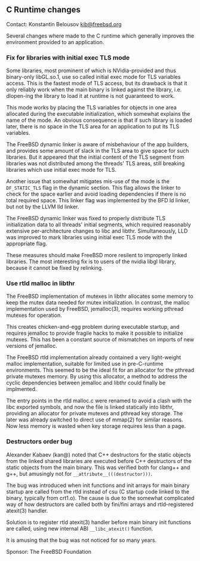 ## C Runtime changes ##

Contact: Konstantin Belousov <kib@freebsd.org>  

Several changes where made to the C runtime which generally improves
the environment provided to an application.

### Fix for libraries with initial exec TLS mode

Some libraries, most prominent of which is NVidia-provided and thus
binary-only libGL.so.1, use so called initial exec mode for TLS
variables access.  This is the fastest mode of TLS access, but its
drawback is that it only reliably work when the main binary is linked
against the library, i.e. dlopen-ing the library to load it at runtime
is not guaranteed to work.

This mode works by placing the TLS variables for objects in one area
allocated during the executable initialization, which somewhat
explains the name of the mode.  An obvious consequence is that if such
library is loaded later, there is no space in the TLS area for an
application to put its TLS variables.

The FreeBSD dynamic linker is aware of misbehaviour of the app
builders, and provides some amount of slack in the TLS area to give space
for such libraries.  But it appeared that the initial content of the
TLS segment from libraries was not distributed among the threads' TLS
areas, still breaking libraries which use initial exec mode for TLS.

Another issue that somewhat mitigates mis-use of the mode is the
`DF_STATIC_TLS` flag in the dynamic section.  This flag allows the
linker to check for the space earlier and avoid loading dependencies
if there is no total required space.  This linker flag was implemented
by the BFD ld linker, but not by the LLVM lld linker.

The FreeBSD dynamic linker was fixed to properly distribute TLS
initialization data to all threads' initial segments, which required
reasonably extensive per-architecture changes to libc and libthr.
Simultaneously, LLD was improved to mark libraries using initial exec
TLS mode with the appropriate flag.

These measures should make FreeBSD more resilent to improperly
linked libraries.  The most interesting fix is to users of the
nvidia libgl library, because it cannot be fixed by relinking.

### Use rtld malloc in libthr

The FreeBSD implementation of mutexes in libthr allocates some
memory to keep the mutex data needed for mutex initialization.  In
contrast, the malloc implementation used by FreeBSD, jemalloc(3),
requires working pthread mutexes for operation.

This creates chicken-and-egg problem during executable startup, and
requires jemalloc to provide fragile hacks to make it possible to
initialize mutexes.  This has been a constant source of mismatches on
imports of new versions of jemalloc.

The FreeBSD rtld implementation already contained a very light-weight
malloc implementation, suitable for limited use in pre-C-runtime
environments.  This seemed to be the ideal fit for an allocator for the
pthread private mutexes memory.  By using this allocator, a method
to address the cyclic dependencies between jemalloc and libthr could
finally be implmented.

The entry points in the rtld malloc.c were renamed to avoid a clash with
the libc exported symbols, and now the file is linked statically into
libthr, providing an allocator for private mutexes and pthread key
storage.  The later was already switched to direct use of mmap(2) for
similar reasons.  Now less memory is wasted when key storage requires
less than a page.

### Destructors order bug

Alexander Kabaev (kan@) noted that C++ destructors for the
static objects from the linked shared libraries are executed before
C++ destructors of the static objects from the main binary.  This was
verified both for clang++ and g++, but amusingly not for
`__attribute__(((destructor)))`.

The bug was introduced when init functions and init arrays for main
binary startup are called from the rtld instead of csu (C startup
code linked to the binary, typically from crt1.o).  The cause is
due to the somewhat complicated way of how destructors are called
both by fini/fini arrays and rtld-registered atexit(3) handler.

Solution is to register rtld atexit(3) handler before main binary init
functions are called, using new internal ABI `__libc_atexit()` function.

It is amusing that the bug was not noticed for so many years.

Sponsor: The FreeBSD Foundation  
